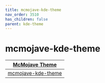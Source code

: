 ```yaml
---
title: mcmojave-kde-theme
nav_order: 3510
has_children: false
parent: kde-theme
---
```



# mcmojave-kde-theme

| [McMojave Theme](https://samwhelp.github.io/note-about-theme/read/desktop-theme/themes/mcmojave-theme.html) |
| --- |
| [mcmojave-kde-theme](https://github.com/vinceliuice/McMojave-kde) |
